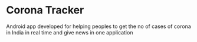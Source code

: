 # Corona Tracker
  
Android app developed for helping peoples to get the no of cases of corona in India in real time and give news in one application
